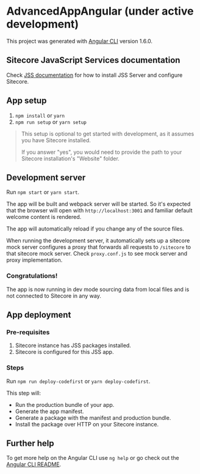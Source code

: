 # AdvancedAppAngular (under active development) 

This project was generated with [Angular CLI](https://github.com/angular/angular-cli) version 1.6.0.

## Sitecore JavaScript Services documentation

Check [JSS documentation](https://jss.sitecore.net/) for how to install JSS Server and configure Sitecore.

## App setup

1. `npm install` or `yarn`
1. `npm run setup` or `yarn setup`

> This setup is optional to get started with development, as it assumes you have Sitecore installed.
>
> If you answer "yes", you would need to provide the path to your Sitecore installation's "Website" folder.

## Development server

Run `npm start` or `yarn start`.

The app will be built and webpack server will be started. So it's expected that the browser will open with `http://localhost:3001` and familiar default welcome content is rendered.

The app will automatically reload if you change any of the source files.

When running the development server, it automatically sets up a sitecore mock server configures a proxy that forwards all requests to `/sitecore` to that sitecore mock server. Check `proxy.conf.js` to see mock server and proxy implementation.

### Congratulations!

The app is now running in dev mode sourcing data from local files and is not connected to Sitecore in any way.

## App deployment

### Pre-requisites

1. Sitecore instance has JSS packages installed.
1. Sitecore is configured for this JSS app.

### Steps

Run `npm run deploy-codefirst` or `yarn deploy-codefirst`.

This step will:

* Run the production bundle of your app.
* Generate the app manifest.
* Generate a package with the manifest and production bundle.
* Install the package over HTTP on your Sitecore instance.

## Further help

To get more help on the Angular CLI use `ng help` or go check out the [Angular CLI README](https://github.com/angular/angular-cli/blob/master/README.md).
